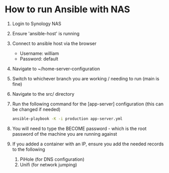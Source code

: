 # How to run Ansible with NAS

1. Login to Synology NAS
2. Ensure 'ansible-host' is running
3. Connect to ansible host via the browser
    - Username: william
    - Password: default
4. Navigate to ~/home-server-configuration
5. Switch to whichever branch you are working / needing to run (main is fine)
6. Navigate to the src/ directory
7. Run the following command for the [app-server] configuration (this can be changed if needed)

    ```bash
    ansible-playbook -K -i production app-server.yml
    ```

8. You will need to type the BECOME password - which is the root password of the machine you are running against
9. If you added a container with an IP, ensure you add the needed records to the following
    1. PiHole (for DNS configuration)
    2. Unifi (for network jumping)